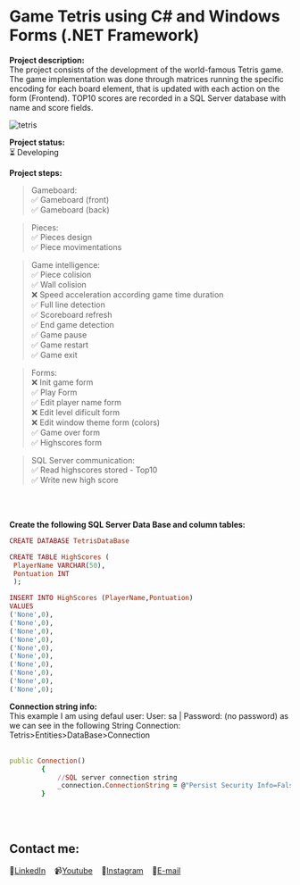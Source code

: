 # Game Tetris using C# and Windows Forms (.NET Framework)

**Project description:**<br>
The project consists of the development of the world-famous Tetris game. The game implementation was done through matrices running the specific encoding for each board element, that is updated with each action on the form (Frontend). TOP10 scores are recorded in a SQL Server database with name and score fields.

![tetris](https://user-images.githubusercontent.com/58537514/127382046-94da4e51-167d-4a98-96e6-000eaefa2ee6.png)

**Project status:**<br>
⏳ Developing 

**Project steps:**<br>
> Gameboard: <br>
  ✅ Gameboard (front)<br>
  ✅ Gameboard (back)<br>

> Pieces: <br>
  ✅ Pieces design<br>
  ✅ Piece movimentations<br>

> Game intelligence:<br>
  ✅ Piece colision<br>
  ✅ Wall colision<br>
  ❌ Speed acceleration according game time duration <br>
  ✅ Full line detection<br>
  ✅ Scoreboard refresh<br>
  ✅ End game detection<br>
  ✅ Game pause<br>
  ✅ Game restart<br>
  ✅ Game exit<br>
  
> Forms:<br>
  ❌ Init game form<br>
  ✅ Play Form<br>
  ✅ Edit player name form<br>
  ❌ Edit level dificult form<br>
  ❌ Edit window theme form (colors)<br>
  ✅ Game over form<br>
  ✅ Highscores form<br>
 
> SQL Server communication:<br>
  ✅ Read highscores stored - Top10<br>
  ✅ Write new high score<br>
  
  
 &nbsp;<br><br> 

**Create the following SQL Server Data Base and column tables:**<br>

```ruby
CREATE DATABASE TetrisDataBase

CREATE TABLE HighScores (
 PlayerName VARCHAR(50),
 Pontuation INT  
 );

INSERT INTO HighScores (PlayerName,Pontuation)
VALUES 
('None',0),
('None',0),
('None',0),
('None',0),
('None',0),
('None',0),
('None',0),
('None',0),
('None',0),
('None',0);

```

**Connection string info:**<br>
This example I am using defaul user: User: sa | Password: (no password) as we can see in the following String Connection:<br>
Tetris>Entities>DataBase>Connection<br><br>
```ruby
public Connection()
        {
            //SQL server connection string
            _connection.ConnectionString = @"Persist Security Info=False;User ID=sa;Initial Catalog=TetrisDataBase;Data Source=(local)";
        }
```

 &nbsp;<br><br> 

## Contact me:
💼[LinkedIn](https://br.linkedin.com/in/rafaeldelpino)&nbsp;&nbsp;&nbsp;
📹[Youtube](https://www.youtube.com/delpitec)&nbsp;&nbsp;&nbsp;
📸[Instagram](https://www.instagram.com/delpitec_/)&nbsp;&nbsp;&nbsp;
📧[E-mail](delpitec@gmail.com)&nbsp;&nbsp;&nbsp;
